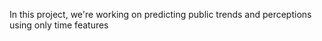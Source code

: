 In this project, we're working on predicting public trends and perceptions using only time features
